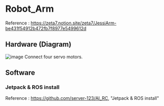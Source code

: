 # Robot_Arm
Reference : https://zeta7.notion.site/zeta7/JessiArm-be431f54912b472fb7f8977e5499612d
## Hardware (Diagram)
![image](https://github.com/server-123/Robot_Arm/assets/73692229/263003c9-ebbb-4816-bfb2-d8b9b06ef14e)
Connect four servo motors.
## Software
### Jetpack & ROS install
Reference : https://github.com/server-123/AI_RC, "Jetpack & ROS install"
